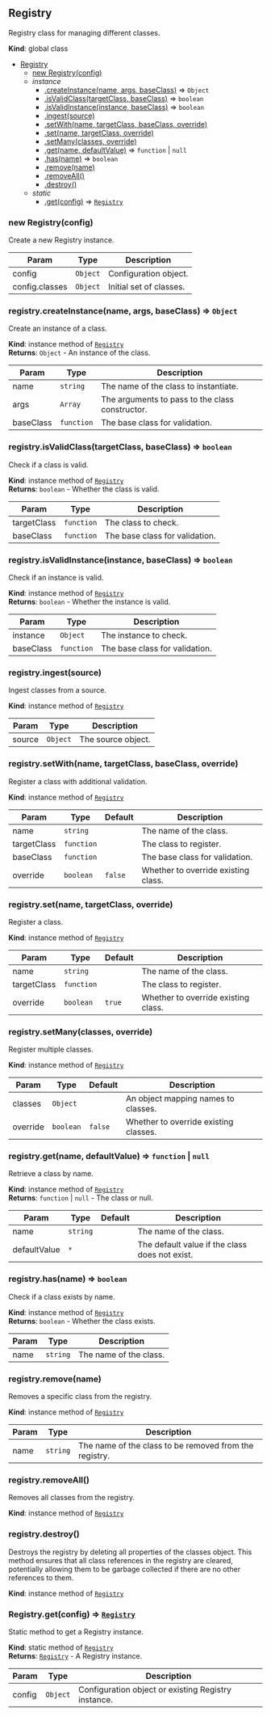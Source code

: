 <a name="Registry"></a>

## Registry
Registry class for managing different classes.

**Kind**: global class  

* [Registry](#Registry)
    * [new Registry(config)](#new_Registry_new)
    * _instance_
        * [.createInstance(name, args, baseClass)](#Registry+createInstance) ⇒ <code>Object</code>
        * [.isValidClass(targetClass, baseClass)](#Registry+isValidClass) ⇒ <code>boolean</code>
        * [.isValidInstance(instance, baseClass)](#Registry+isValidInstance) ⇒ <code>boolean</code>
        * [.ingest(source)](#Registry+ingest)
        * [.setWith(name, targetClass, baseClass, override)](#Registry+setWith)
        * [.set(name, targetClass, override)](#Registry+set)
        * [.setMany(classes, override)](#Registry+setMany)
        * [.get(name, defaultValue)](#Registry+get) ⇒ <code>function</code> \| <code>null</code>
        * [.has(name)](#Registry+has) ⇒ <code>boolean</code>
        * [.remove(name)](#Registry+remove)
        * [.removeAll()](#Registry+removeAll)
        * [.destroy()](#Registry+destroy)
    * _static_
        * [.get(config)](#Registry.get) ⇒ [<code>Registry</code>](#Registry)

<a name="new_Registry_new"></a>

### new Registry(config)
Create a new Registry instance.


| Param | Type | Description |
| --- | --- | --- |
| config | <code>Object</code> | Configuration object. |
| config.classes | <code>Object</code> | Initial set of classes. |

<a name="Registry+createInstance"></a>

### registry.createInstance(name, args, baseClass) ⇒ <code>Object</code>
Create an instance of a class.

**Kind**: instance method of [<code>Registry</code>](#Registry)  
**Returns**: <code>Object</code> - An instance of the class.  

| Param | Type | Description |
| --- | --- | --- |
| name | <code>string</code> | The name of the class to instantiate. |
| args | <code>Array</code> | The arguments to pass to the class constructor. |
| baseClass | <code>function</code> | The base class for validation. |

<a name="Registry+isValidClass"></a>

### registry.isValidClass(targetClass, baseClass) ⇒ <code>boolean</code>
Check if a class is valid.

**Kind**: instance method of [<code>Registry</code>](#Registry)  
**Returns**: <code>boolean</code> - Whether the class is valid.  

| Param | Type | Description |
| --- | --- | --- |
| targetClass | <code>function</code> | The class to check. |
| baseClass | <code>function</code> | The base class for validation. |

<a name="Registry+isValidInstance"></a>

### registry.isValidInstance(instance, baseClass) ⇒ <code>boolean</code>
Check if an instance is valid.

**Kind**: instance method of [<code>Registry</code>](#Registry)  
**Returns**: <code>boolean</code> - Whether the instance is valid.  

| Param | Type | Description |
| --- | --- | --- |
| instance | <code>Object</code> | The instance to check. |
| baseClass | <code>function</code> | The base class for validation. |

<a name="Registry+ingest"></a>

### registry.ingest(source)
Ingest classes from a source.

**Kind**: instance method of [<code>Registry</code>](#Registry)  

| Param | Type | Description |
| --- | --- | --- |
| source | <code>Object</code> | The source object. |

<a name="Registry+setWith"></a>

### registry.setWith(name, targetClass, baseClass, override)
Register a class with additional validation.

**Kind**: instance method of [<code>Registry</code>](#Registry)  

| Param | Type | Default | Description |
| --- | --- | --- | --- |
| name | <code>string</code> |  | The name of the class. |
| targetClass | <code>function</code> |  | The class to register. |
| baseClass | <code>function</code> |  | The base class for validation. |
| override | <code>boolean</code> | <code>false</code> | Whether to override existing class. |

<a name="Registry+set"></a>

### registry.set(name, targetClass, override)
Register a class.

**Kind**: instance method of [<code>Registry</code>](#Registry)  

| Param | Type | Default | Description |
| --- | --- | --- | --- |
| name | <code>string</code> |  | The name of the class. |
| targetClass | <code>function</code> |  | The class to register. |
| override | <code>boolean</code> | <code>true</code> | Whether to override existing class. |

<a name="Registry+setMany"></a>

### registry.setMany(classes, override)
Register multiple classes.

**Kind**: instance method of [<code>Registry</code>](#Registry)  

| Param | Type | Default | Description |
| --- | --- | --- | --- |
| classes | <code>Object</code> |  | An object mapping names to classes. |
| override | <code>boolean</code> | <code>false</code> | Whether to override existing classes. |

<a name="Registry+get"></a>

### registry.get(name, defaultValue) ⇒ <code>function</code> \| <code>null</code>
Retrieve a class by name.

**Kind**: instance method of [<code>Registry</code>](#Registry)  
**Returns**: <code>function</code> \| <code>null</code> - The class or null.  

| Param | Type | Default | Description |
| --- | --- | --- | --- |
| name | <code>string</code> |  | The name of the class. |
| defaultValue | <code>\*</code> | <code></code> | The default value if the class does not exist. |

<a name="Registry+has"></a>

### registry.has(name) ⇒ <code>boolean</code>
Check if a class exists by name.

**Kind**: instance method of [<code>Registry</code>](#Registry)  
**Returns**: <code>boolean</code> - Whether the class exists.  

| Param | Type | Description |
| --- | --- | --- |
| name | <code>string</code> | The name of the class. |

<a name="Registry+remove"></a>

### registry.remove(name)
Removes a specific class from the registry.

**Kind**: instance method of [<code>Registry</code>](#Registry)  

| Param | Type | Description |
| --- | --- | --- |
| name | <code>string</code> | The name of the class to be removed from the registry. |

<a name="Registry+removeAll"></a>

### registry.removeAll()
Removes all classes from the registry.

**Kind**: instance method of [<code>Registry</code>](#Registry)  
<a name="Registry+destroy"></a>

### registry.destroy()
Destroys the registry by deleting all properties of the classes object.
This method ensures that all class references in the registry are 
cleared, potentially allowing them to be garbage collected if there
are no other references to them.

**Kind**: instance method of [<code>Registry</code>](#Registry)  
<a name="Registry.get"></a>

### Registry.get(config) ⇒ [<code>Registry</code>](#Registry)
Static method to get a Registry instance.

**Kind**: static method of [<code>Registry</code>](#Registry)  
**Returns**: [<code>Registry</code>](#Registry) - A Registry instance.  

| Param | Type | Description |
| --- | --- | --- |
| config | <code>Object</code> | Configuration object or existing Registry instance. |

